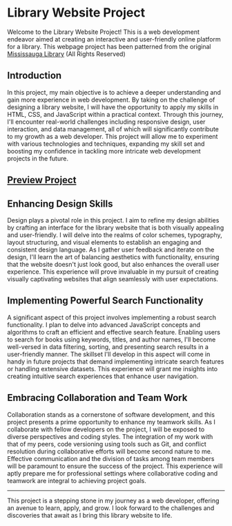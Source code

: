 # Library Website Project

Welcome to the Library Website Project! This is a web development endeavor aimed at creating an interactive and user-friendly online platform for a library. This webpage project has been patterned from the original [Mississauga Library](https://www.mississauga.ca/library/) (All Rights Reserved)

## Introduction

In this project, my main objective is to achieve a deeper understanding and gain more experience in web development. By taking on the challenge of designing a library website, I will have the opportunity to apply my skills in HTML, CSS, and JavaScript within a practical context. Through this journey, I'll encounter real-world challenges including responsive design, user interaction, and data management, all of which will significantly contribute to my growth as a web developer. This project will allow me to experiment with various technologies and techniques, expanding my skill set and boosting my confidence in tackling more intricate web development projects in the future.

## [Preview Project](https://mr-javadian.github.io/Mississauga-Library/)

## Enhancing Design Skills

Design plays a pivotal role in this project. I aim to refine my design abilities by crafting an interface for the library website that is both visually appealing and user-friendly. I will delve into the realms of color schemes, typography, layout structuring, and visual elements to establish an engaging and consistent design language. As I gather user feedback and iterate on the design, I'll learn the art of balancing aesthetics with functionality, ensuring that the website doesn't just look good, but also enhances the overall user experience. This experience will prove invaluable in my pursuit of creating visually captivating websites that align seamlessly with user expectations.

## Implementing Powerful Search Functionality

A significant aspect of this project involves implementing a robust search functionality. I plan to delve into advanced JavaScript concepts and algorithms to craft an efficient and effective search feature. Enabling users to search for books using keywords, titles, and author names, I'll become well-versed in data filtering, sorting, and presenting search results in a user-friendly manner. The skillset I'll develop in this aspect will come in handy in future projects that demand implementing intricate search features or handling extensive datasets. This experience will grant me insights into creating intuitive search experiences that enhance user navigation.

## Embracing Collaboration and Team Work

Collaboration stands as a cornerstone of software development, and this project presents a prime opportunity to enhance my teamwork skills. As I collaborate with fellow developers on the project, I will be exposed to diverse perspectives and coding styles. The integration of my work with that of my peers, code versioning using tools such as Git, and conflict resolution during collaborative efforts will become second nature to me. Effective communication and the division of tasks among team members will be paramount to ensure the success of the project. This experience will aptly prepare me for professional settings where collaborative coding and teamwork are integral to achieving project goals.

---

This project is a stepping stone in my journey as a web developer, offering an avenue to learn, apply, and grow. I look forward to the challenges and discoveries that await as I bring this library website to life.
